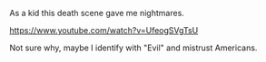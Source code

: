 As a kid this death scene gave me nightmares.

https://www.youtube.com/watch?v=UfeogSVgTsU

Not sure why, maybe I identify with "Evil" and mistrust Americans.